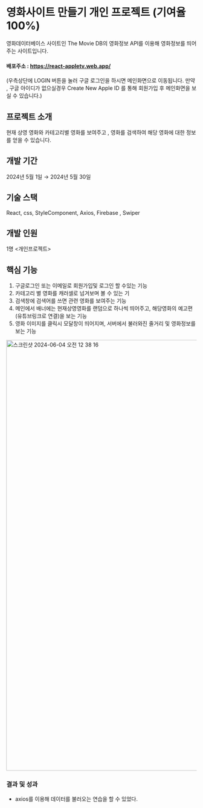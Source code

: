 # 영화사이트 만들기 개인 프로젝트 (기여율 100%)
영화데이터베이스 사이트인 The Movie DB의 영화정보 API를 이용해 영화정보를 띄어주는 사이트입니다. 

#### 배포주소 : <https://react-appletv.web.app/>
(우측상단에 LOGIN 버튼을 눌러 구글 로그인을 하시면 메인화면으로 이동됩니다. 
만약 , 구글 아이디가 없으실경우 Create New Apple ID 를 통해 회원가입 후 메인화면을 보실 수 있습니다.) 

## 프로젝트 소개 
현재 상영 영화와 카테고리별 영화를 보여주고 , 영화를 검색하여 해당 영화에 대한 정보를 얻을 수 있습니다. 

## 개발 기간
2024년 5월 1일 → 2024년 5월 30일

## 기술 스택 
React, css, StyleComponent, Axios, Firebase , Swiper 


## 개발 인원 
1명 <개인프로젝트> 

## 핵심 기능 
1. 구글로그인 또는 이메일로 회원가입및 로그인 할 수있는 기능 
2. 카테고리 별 영화를 캐러셀로 넘겨보며 볼 수 있는 기
3. 검색창에 검색어를 쓰면 관련 영화를 보여주는 기능 
4. 메인에서 배너에는 현재상영영화를 랜덤으로 하나씩 띄어주고, 해당영화의 예고편(유튜브링크로 연결)을 보는 기능
5. 영화 이미지를 클릭시 모달창이 띄어지며, 서버에서 불러와진 줄거리 및 영화정보를 보는 기능

<img width="1136" alt="스크린샷 2024-06-04 오전 12 38 16" src="https://github.com/choitoady/appleTV-project/assets/153695936/5140e249-47f8-4033-8e57-e70c59970dda">


### 결과 및 성과 
- axios를 이용해 데이터를 불러오는 연습을 할 수 있었다. 

